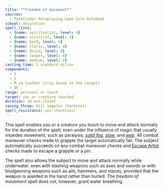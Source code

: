 ```yaml
---
title: "*freedom of movement*"
sources:
  - Pathfinder Roleplaying Game Core Rulebook
school: abjuration
spell_lists:
  - {name: spiritualist, level: 4}
  - {name: occultist, level: 4}
  - {name: bard, level: 4}
  - {name: cleric, level: 4}
  - {name: druid, level: 4}
  - {name: ranger, level: 4}
  - {name: medium, level: 4}
casting_time: 1 standard action
components:
  - V
  - S
  - M (a leather strip bound to the target)
  - DF
range: personal or touch
target: you or creature touched
duration: 10 min./level
saving_throw: Will negates (harmless)
spell_resistance: yes (harmless)
---
```


This spell enables you or a creature you touch to move and attack normally for the duration of the spell, even under the influence of magic that usually impedes movement, such as paralysis, [*solid fog*](/spells/solid-fog/), [*slow*](/spells/slow/), and [*web*](/spells/web/). All combat maneuver checks made to grapple the target automatically fail. The subject automatically succeeds on any combat maneuver checks and [Escape Artist](/skills/escape-artist/) checks made to escape a grapple or a pin.

The spell also allows the subject to move and attack normally while underwater, even with slashing weapons such as axes and swords or with bludgeoning weapons such as  ails, hammers, and maces, provided that the weapon is wielded in the hand rather than hurled. The *freedom of movement* spell does not, however, grant water breathing.

